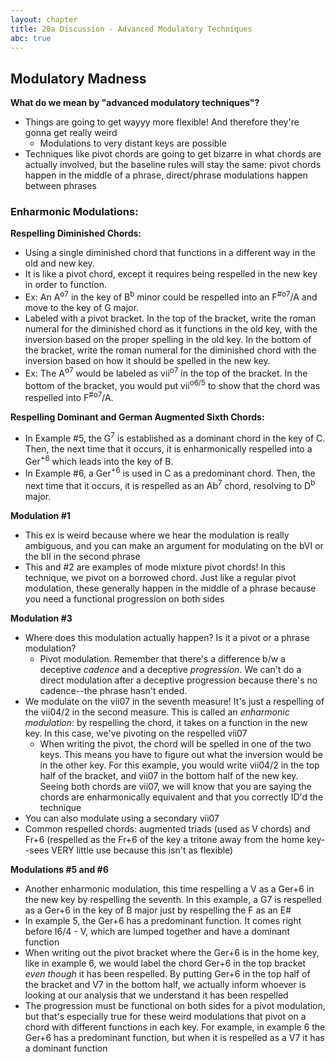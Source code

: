 ```yaml
---
layout: chapter
title: 20a Discussion - Advanced Modulatory Techniques
abc: true
---
```


## Modulatory Madness

**What do we mean by "advanced modulatory techniques"?**
- Things are going to get wayyy more flexible! And therefore they're gonna get really weird
  - Modulations to very distant keys are possible
- Techniques like pivot chords are going to get bizarre in what chords are actually involved, but the baseline rules will stay the same: pivot chords happen in the middle of a phrase, direct/phrase modulations happen between phrases

### Enharmonic Modulations:

**Respelling Diminished Chords:**
- Using a single diminished chord that functions in a different way in the old and new key.
- It is like a pivot chord, except it requires being respelled in the new key in order to function.
- Ex: An A<sup>o7</sup> in the key of B<sup>b</sup> minor could be respelled into an F<sup>#o7</sup>/A and move to the key of G major.
- Labeled with a pivot bracket. In the top of the bracket, write the roman numeral for the diminished chord as it functions in the old key, with the inversion based on the proper spelling in the old key. In the bottom of the bracket, write the roman numeral for the diminished chord with the inversion based on how it should be spelled in the new key.
- Ex: The A<sup>o7</sup> would be labeled as vii<sup>o7</sup> in the top of the bracket. In the bottom of the bracket, you would put vii<sup>o6/5</sup> to show that the chord was respelled into F<sup>#o7</sup>/A.

**Respelling Dominant and German Augmented Sixth Chords:**
- In Example #5, the G<sup>7</sup> is established as a dominant chord in the key of C. Then, the next time that it occurs, it is enharmonically respelled into a Ger<sup>+6</sup> which leads into the key of B.
- In Example #6, a Ger<sup>+6</sup> is used in C as a predominant chord. Then, the next time that it occurs, it is respelled as an Ab<sup>7</sup> chord, resolving to D<sup>b</sup> major.

**Modulation #1**
- This ex is weird because where we hear the modulation is really ambiguous, and you can make an argument for modulating on the bVI or the bII in the second phrase
- This and #2 are examples of mode mixture pivot chords! In this technique, we pivot on a borrowed chord. Just like a regular pivot modulation, these generally happen in the middle of a phrase because you need a functional progression on both sides

**Modulation #3**
- Where does this modulation actually happen? Is it a pivot or a phrase modulation?
  - Pivot modulation. Remember that there's a difference b/w a deceptive *cadence* and a deceptive *progression*. We can't do a direct modulation after a deceptive progression because there's no cadence--the phrase hasn't ended.
- We modulate on the vii07 in the seventh measure! It's just a respelling of the vii04/2 in the second measure. This is called an *enharmonic modulation*: by respelling the chord, it takes on a function in the new key. In this case, we've pivoting on the respelled vii07
  - When writing the pivot, the chord will be spelled in one of the two keys. This means you have to figure out what the inversion would be in the other key. For this example, you would write vii04/2 in the top half of the bracket, and vii07 in the bottom half of the new key. Seeing both chords are vii07, we will know that you are saying the chords are enharmonically equivalent and that you correctly ID'd the technique
- You can also modulate using a secondary vii07
- Common respelled chords: augmented triads (used as V chords) and Fr+6 (respelled as the Fr+6 of the key a tritone away from the home key--sees VERY little use because this isn't as flexible)

**Modulations #5 and #6**
- Another enharmonic modulation, this time respelling a V as a Ger+6 in the new key by respelling the seventh. In this example, a G7 is respelled as a Ger+6 in the key of B major just by respelling the F as an E#
- In example 5, the Ger+6 has a predominant function. It comes right before I6/4 - V, which are lumped together and have a dominant function
- When writing out the pivot bracket where the Ger+6 is in the home key, like in example 6, we would label the chord Ger+6 in the top bracket *even though* it has been respelled. By putting Ger+6 in the top half of the bracket and V7 in the bottom half, we actually inform whoever is looking at our analysis that we understand it has been respelled
- The progression must be functional on both sides for a pivot modulation, but that's especially true for these weird modulations that pivot on a chord with different functions in each key. For example, in example 6 the Ger+6 has a predominant function, but when it is respelled as a V7 it has a dominant function
